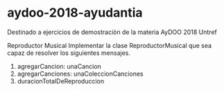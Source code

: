 # aydoo-2018-ayudantia
Destinado a ejercicios de demostración de la materia AyDOO 2018 Untref

Reproductor Musical
Implementar la clase ReproductorMusical que sea capaz de resolver los siguientes mensajes.
1) agregarCancion: unaCancion
2) agregarCanciones: unaColeccionCanciones
3) duracionTotalDeReproduccion
